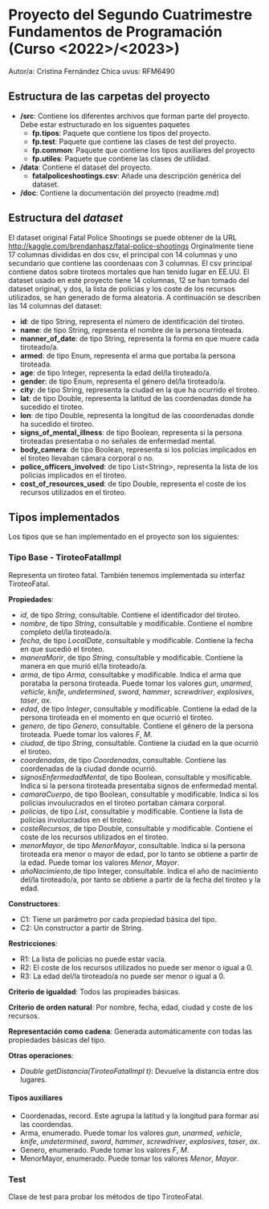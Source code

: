 # Proyecto del Segundo Cuatrimestre Fundamentos de Programación (Curso  \<2022\>/\<2023\>)
Autor/a: Cristina Fernández Chica   uvus: RFM6490


## Estructura de las carpetas del proyecto

* **/src**: Contiene los diferentes archivos que forman parte del proyecto. Debe estar estructurado en los siguentes paquetes
    * **fp.tipos**: Paquete que contiene los tipos del proyecto.
    * **fp.test**: Paquete que contiene las clases de test del proyecto.
    * **fp.common**: Paquete que contiene los tipos auxiliares del proyecto
    * **fp.utiles**:  Paquete que contiene las clases de utilidad. 
* **/data**: Contiene el dataset del proyecto.
    * **fatalpoliceshootings.csv**: Añade una descripción genérica del dataset.
* **/doc**: Contiene la documentación del proyecto (readme.md)
    
## Estructura del *dataset*

El dataset original Fatal Police Shootings se puede obtener de la URL http://kaggle.com/brendanhasz/fatal-police-shootings
Orginalmente tiene 17 columnas divididas en dos csv, el principal con 14 columnas y uno secundario que contiene las coordenaas
con 3 columnas. El csv principal contiene datos sobre tiroteos mortales que han tenido lugar en EE.UU. El dataset usado en este
proyecto tiene 14 columnas, 12 se han tomado del dataset original, y dos, la lista de policias y los coste de los recursos 
utilizados, se han generado de forma aleatoria. A continuación se describen las 14 columnas del dataset:


* **id**: de tipo String, representa el número de identificación del tiroteo.
* **name**: de tipo String, representa el nombre de la persona tiroteada.
* **manner_of_date**: de tipo String, representa la forma en que muere cada tiroteado/a.
* **armed**: de tipo Enum, representa el arma que portaba la persona tiroteada.
* **age**: de tipo Integer, representa la edad del/la tiroteado/a.
* **gender**: de tipo Enum, representa el género del/la tiroteado/a.
* **city**: de tipo String, representa la ciudad en la que ha ocurrido el tiroteo.
* **lat**: de tipo Double, representa la latitud de las coordenadas donde ha sucedido el tiroteo.
* **lon**: de tipo Double, representa la longitud de las cooordenadas donde ha sucedido el tiroteo.
* **signs_of_mental_illness**: de tipo Boolean, representa si la persona tiroteadas presentaba o no señales de enfermedad mental.
* **body_camera**: de tipo Boolean, representa si los policias implicados en el tiroteo llevaban cámara corporal o no.
* **police_officers_involved**: de tipo List\<String\>, representa la lista de los policias implicados en el tiroteo.
* **cost_of_resources_used**: de tipo Double, representa el coste de los recursos utilizados en el tiroteo.



## Tipos implementados

Los tipos que se han implementado en el proyecto son los siguientes:

### Tipo Base - TiroteoFatalImpl

Representa un tiroteo fatal. También tenemos implementada su interfaz TiroteoFatal.

**Propiedades**:

- *id*, de tipo *String*, consultable. Contiene el identificador del tiroteo. 
- *nombre*, de tipo *String*, consultable y modificable. Contiene el nombre completo del/la tiroteado/a.
- *fecha*, de tipo *LocalDate*, consultable y modificable. Contiene la fecha en que sucedió el tiroteo.
- *maneraMorir*, de tipo *String*, consultable y modificable. Contiene la manera en que murió el/la tiroteado/a.
- *arma*, de tipo *Arma*, consultabke y modificable. Indica el arma que porataba la persona tiroteada. 
  Puede tomar los valores *gun*, *unarmed*, *vehicle*, *knife*, *undetermined*, *sword*, *hammer*, *screwdriver*, *explosives*, *taser*, *ax*.
- *edad*, de tipo *Integer*, consultable y modificable. Contiene la edad de la persona tiroteada en el momento en que ocurrió el tiroteo.
- *genero*, de tipo *Genero*, consultable. Contiene el género de la persona tiroteada. Puede tomar los valores *F*, *M*.
- *ciudad*, de tipo *String*, consultable. Contiene la ciudad en la que ocurrió el tiroteo.
- *coordenadas*, de tipo *Coordenadas*, consultable. Contiene las coordenadas de la ciudad donde ocurrió.
- *signosEnfermedadMental*, de tipo Boolean, consultable y mosificable. Indica si la persona tiroteada presentaba signos de enfermedad mental.
- *camaraCuerpo*, de tipo Boolean, consultable y modificable. Indica si los policias invoulucrados en el tiroteo portaban cámara corporal.
- *policias*, de tipo *List<String>*, consultable y modificable. Contiene la lista de policias involucrados en el tiroteo.
- *costeRecursos*, de tipo Double, consultable y modificable. Contiene el coste de los recursos utilizados en el tiroteo.
- *menorMayor*, de tipo *MenorMayor*, consultable. Indica si la persona tiroteada era menor o mayor de edad, por lo tanto se obtiene a partir de la edad.
  Puede tomar los valores *Menor*, *Mayor*.
- *añoNacimiento*,de tipo Integer, consultable. Indica el año de nacimiento del/la tiroteado/a, por tanto se obtiene a partir de la fecha del tiroteo y la edad.
  
**Constructores**: 

- C1: Tiene un parámetro por cada propiedad básica del tipo.
- C2: Un constructor a partir de String.

**Restricciones**:
 
- R1: La lista de policias no puede estar vacía.
- R2: El coste de los recursos utilizados no puede ser menor o igual a 0.
- R3: La edad del/la tiroteado/a no puede ser menor o igual a 0.

**Criterio de igualdad**: Todos las propieades básicas.

**Criterio de orden natural**: Por nombre, fecha, edad, ciudad y coste de los recursos.

**Representación como cadena**: Generada automáticamente con todas las propiedades básicas del tipo.

**Otras operaciones**:
 
- *Double getDistancia(TiroteoFatalImpl t)*: Devuelve la distancia entre dos lugares.

#### Tipos auxiliares
- Coordenadas, record. Este agrupa la latitud y la longitud para formar así las coordendas.
- Arma, enumerado. Puede tomar los valores *gun*, *unarmed*, *vehicle*, *knife*, *undetermined*, *sword*, *hammer*, *screwdriver*, *explosives*, *taser*, *ax*.
- Genero, enumerado. Puede tomar los valores *F*, *M*.
- MenorMayor, enumerado. Puede tomar los valores *Menor*, *Mayor*.

### Test
Clase de test para probar los métodos de tipo TiroteoFatal.
